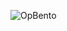 ![OpBento](https://firebasestorage.googleapis.com/v0/b/smartkaksha-fe32c.appspot.com/o/opbento%2Fzack6yuan769ce.png?alt=media)
